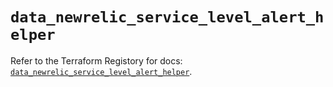 # `data_newrelic_service_level_alert_helper`

Refer to the Terraform Registory for docs: [`data_newrelic_service_level_alert_helper`](https://www.terraform.io/docs/providers/newrelic/d/service_level_alert_helper).
